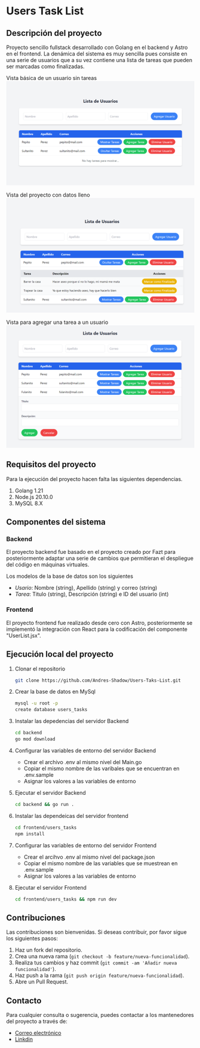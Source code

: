 # Users Task List

## Descripción del proyecto

Proyecto sencillo fullstack desarrollado con Golang en el backend y Astro en el frontend. La denámica del sistema es muy sencilla pues consiste en una serie de usuarios que a su vez contiene una lista de tareas que pueden ser marcadas como finalizadas.

Vista básica de un usuario sin tareas
![Vista no tareas](./images/table_no_task.png)

Vista del proyecto con datos lleno
![Vista base](./images/table_filled.png)

Vista para agregar una tarea a un usuario
![Vista tareas](./images/table_add_task.png)

## Requisitos del proyecto

Para la ejecución del proyecto hacen falta las siguientes dependencias.

1. Golang 1.21
2. Node.js 20.10.0
3. MySQL 8.X

## Componentes del sistema

### Backend

El proyecto backend fue basado en el proyecto creado por Fazt para posteriormente adaptar una serie de cambios que permitieran el despliegue del código en máquinas virtuales.

Los modelos de la base de datos son los siguientes

- _Usario_: Nombre (string), Apellido (string) y correo (string)
- _Tarea_: Titulo (string), Descripción (string) e ID del usuario (int)

### Frontend

El proyecto frontend fue realizado desde cero con Astro, posteriormente se implementó la integración con React para la codificación del componente "UserList.jsx".

## Ejecución local del proyecto

1. Clonar el repositorio

   ```bash
   git clone https://github.com/Andres-Shadow/Users-Taks-List.git
   ```

2. Crear la base de datos en MySql

   ```bash
   mysql -u root -p
   create database users_tasks
   ```

3. Instalar las depedencias del servidor Backend

   ```bash
   cd backend
   go mod download
   ```

4. Configurar las variables de entorno del servidor Backend

   - Crear el archivo .env al mismo nivel del Main.go
   - Copiar el mismo nombre de las varibales que se encuentran en .env.sample
   - Asignar los valores a las variables de entorno

5. Ejecutar el servidor Backend

   ```bash
   cd backend && go run .
   ```

6. Instalar las dependeicas del servidor frontend

   ```bash
   cd frontend/users_tasks
   npm install
   ```

7. Configurar las variables de entorno del servidor Frontend

   - Crear el arcihvo .env al mismo nivel del package.json
   - Copiar el mismo nombre de las variables que se muestrean en .env.sample
   - Asignar los valores a las variables de entorno

8. Ejecutar el servidor Frontend

   ```bash
   cd frontend/users_tasks && npm run dev
   ```

## Contribuciones

Las contribuciones son bienvenidas. Si deseas contribuir, por favor sigue los siguientes pasos:

1. Haz un fork del repositorio.
2. Crea una nueva rama (`git checkout -b feature/nueva-funcionalidad`).
3. Realiza tus cambios y haz commit (`git commit -am 'Añadir nueva funcionalidad'`).
4. Haz push a la rama (`git push origin feature/nueva-funcionalidad`).
5. Abre un Pull Request.

## Contacto

Para cualquier consulta o sugerencia, puedes contactar a los mantenedores del proyecto a través de:

- [Correo electrónico](mailto:andremadussan@gmail.com)
- [Linkdin](https://www.linkedin.com/in/am-dussanb/)

